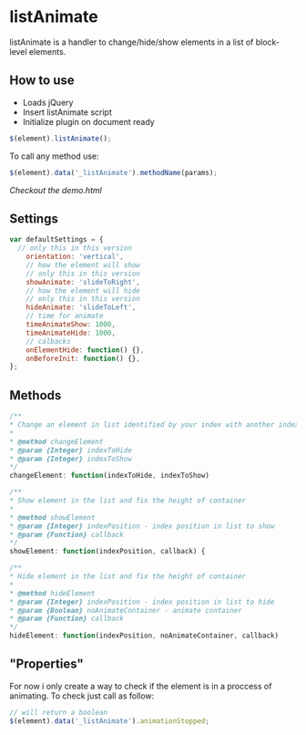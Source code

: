 listAnimate
===========
listAnimate is a handler to change/hide/show elements in a list of block-level elements.

How to use
----------
+ Loads jQuery
+ Insert listAnimate script
+ Initialize plugin on document ready
```javascript
$(element).listAnimate();
```

To call any method use:
```javascript
$(element).data('_listAnimate').methodName(params);
```

*Checkout the demo.html*

Settings
--------
```javascript
var defaultSettings = {
  // only this in this version
	orientation: 'vertical',
	// how the element will show
	// only this in this version
	showAnimate: 'slideToRight',
	// how the element will hide
	// only this in this version
	hideAnimate: 'slideToLeft',
	// time for animate
	timeAnimateShow: 1000,
	timeAnimateHide: 1000,
	// calbacks
	onElementHide: function() {},
	onBeforeInit: function() {},
};
```

Methods
-------
```javascript
/**
* Change an element in list identified by your index with another index to show
*
* @method changeElement
* @param {Integer} indexToHide
* @param {Integer} indexToShow
*/
changeElement: function(indexToHide, indexToShow)
```

```javascript
/**
* Show element in the list and fix the height of container
*
* @method showElement
* @param {Integer} indexPosition - index position in list to show
* @param {Function} callback
*/
showElement: function(indexPosition, callback) {
```

```javascript
/**
* Hide element in the list and fix the height of container
*
* @method hideElement
* @param {Integer} indexPosition - index position in list to hide
* @param {Boolean} noAnimateContainer - animate container
* @param {Function} callback
*/
hideElement: function(indexPosition, noAnimateContainer, callback)
```

"Properties"
------------
For now i only create a way to check if the element is in a proccess of animating.
To check just call as follow:

```javascript
// will return a boolean
$(element).data('_listAnimate').animationStopped;
```
